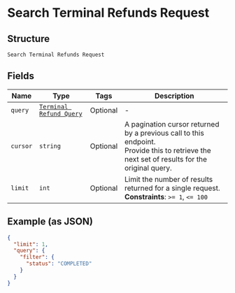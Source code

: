 
# Search Terminal Refunds Request

## Structure

`Search Terminal Refunds Request`

## Fields

| Name | Type | Tags | Description |
|  --- | --- | --- | --- |
| `query` | [`Terminal Refund Query`](/doc/models/terminal-refund-query.md) | Optional | - |
| `cursor` | `string` | Optional | A pagination cursor returned by a previous call to this endpoint.<br>Provide this to retrieve the next set of results for the original query. |
| `limit` | `int` | Optional | Limit the number of results returned for a single request.<br>**Constraints**: `>= 1`, `<= 100` |

## Example (as JSON)

```json
{
  "limit": 1,
  "query": {
    "filter": {
      "status": "COMPLETED"
    }
  }
}
```

